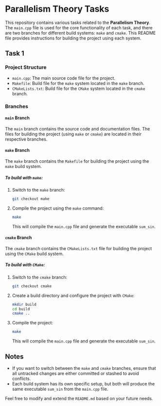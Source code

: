 # Parallelism Theory Tasks

This repository contains various tasks related to the **Parallelism Theory**. The `main.cpp` file is used for the core functionality of each task, and there are two branches for different build systems: `make` and `cmake`. This README file provides instructions for building the project using each system.

## Task 1

### Project Structure

- `main.cpp`: The main source code file for the project.
- `Makefile`: Build file for the `make` system located in the `make` branch.
- `CMakeLists.txt`: Build file for the `CMake` system located in the `cmake` branch.

### Branches

#### `main` Branch
The `main` branch contains the source code and documentation files. The files for building the project (using `make` or `cmake`) are located in their respective branches.

#### `make` Branch
The `make` branch contains the `Makefile` for building the project using the `make` build system.

##### To build with `make`:
1. Switch to the `make` branch:
    ```bash
    git checkout make
    ```
2. Compile the project using the `make` command:
    ```bash
    make
    ```
   This will compile the `main.cpp` file and generate the executable `sum_sin`.

#### `cmake` Branch
The `cmake` branch contains the `CMakeLists.txt` file for building the project using the `CMake` build system.

##### To build with `CMake`:
1. Switch to the `cmake` branch:
    ```bash
    git checkout cmake
    ```
2. Create a build directory and configure the project with `CMake`:
    ```bash
    mkdir build
    cd build
    cmake ..
    ```
3. Compile the project:
    ```bash
    make
    ```
   This will compile the `main.cpp` file and generate the executable `sum_sin`.

## Notes

- If you want to switch between the `make` and `cmake` branches, ensure that all untracked changes are either committed or stashed to avoid conflicts.
- Each build system has its own specific setup, but both will produce the same executable `sum_sin` from the `main.cpp` file.

Feel free to modify and extend the `README.md` based on your future needs.
